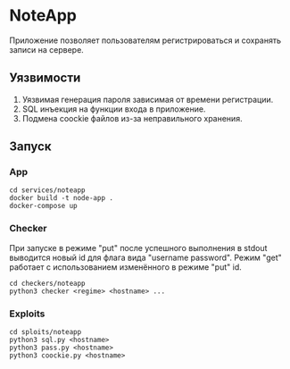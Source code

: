 # NoteApp

Приложение позволяет пользователям регистрироваться и сохранять записи на сервере.

## Уязвимости
1. Уязвимая генерация пароля зависимая от времени регистрации.
2. SQL инъекция на функции входа в приложение.
3. Подмена coockie файлов из-за неправильного хранения.

## Запуск
### App
```
cd services/noteapp
docker build -t node-app .
docker-compose up
```
### Checker
При запуске в режиме "put" после успешного выполнения в stdout выводится новый id для флага вида "username password". Режим "get" работает с использованием изменённого в режиме "put" id.
```
cd checkers/noteapp
python3 checker <regime> <hostname> ...
```
### Exploits
```
cd sploits/noteapp
python3 sql.py <hostname>
python3 pass.py <hostname>
python3 coockie.py <hostname>
```
